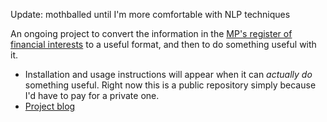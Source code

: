 Update: mothballed until I'm more comfortable with NLP techniques

An ongoing project to convert the information in the [MP's register of financial interests](http://www.publications.parliament.uk/pa/cm/cmregmem/contents1415.htm) to a useful format, and then to do something useful with it.
 
 - Installation and usage instructions will appear when it can *actually do* something useful. Right now this is a public repository simply because I'd have to pay for a private one.
 - [Project blog](http://andyljones.tumblr.com/tagged/registerofinterests)
